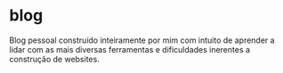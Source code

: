 # blog
Blog pessoal construído inteiramente por mim com intuito de aprender a lidar com as mais diversas ferramentas e dificuldades inerentes a construção de websites.
